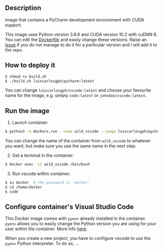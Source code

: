 Description
-----------

Image that contains a PyCharm development environment with CUDA support.

This image uses Python version 3.8.6 and CUDA version 10.2 with cuDNN 8. You can edit the [Dockerfile](https://github.com/luiscarlosgph/docker-templates/blob/main/vscode/Dockerfile) and easily change these versions. Raise an [Issue](https://github.com/luiscarlosgph/docker-templates/issues) if you do not manage to do it for a particular version and I will add it to the repo.

How to deploy it
----------------
```bash
$ chmod +x build.sh
$ ./build.sh luiscarlosgph/pycharm:latest
```
You can change `luiscarlosgph/vscode:latest` and choose your favourite name for the image, e.g. simply `code:latest` or `johndoe/vscode:latest`.

Run the image
-------------

<!--
1. Install **dockerx** following the instructions [here](https://github.com/luiscarlosgph/dockerx#install-using-pip). This is necessary to run the PyCharm GUI within the container without hassle. 
-->

1. Launch container: 
```bash
$ python3 -m dockerx.run --name wild_vscode --image luiscarlosgph/pycharm:latest --nvidia 1 --command 'sleep infinity'
```
You can change the name of the container from `wild_vscode` to whatever you want, but make sure you use the same name in the next step.

2. Get a terminal in the container:
```bash
$ docker exec -it wild_vscode /bin/bash 
```

3. Run vscode within container: 
```bash
$ su docker  # the password is 'docker'
$ cd /home/docker
$ code
```

Configure container's Visual Studio Code
----------------------------------------

This Docker image comes with `pyenv` already installed in the container. `pyenv` allows you to easily change the Python version you are using for your user within the container. More info [here](https://github.com/luiscarlosgph/how-to/tree/main/pyenv).

When you create a new project, you have to configure vscode to use the `pyenv` Python interpreter. To do so, ...
